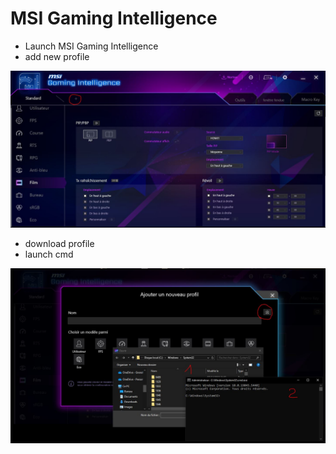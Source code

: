 # MSI Gaming Intelligence

- Launch MSI Gaming Intelligence
- add new profile

![MSI Launch](https://github.com/raphaelthief/UAC_FUD/blob/main/Manual_Way/MSI_Gaming_Intelligence/Pic/step1.JPG "MSI Launch")

- download profile
- launch cmd

![admin](https://github.com/raphaelthief/UAC_FUD/blob/main/Manual_Way/MSI_Gaming_Intelligence/Pic/Step2.JPG "admin")
